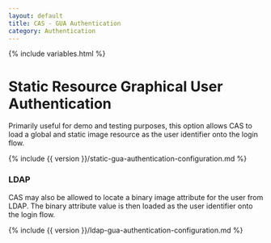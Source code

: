 ```yaml
---
layout: default
title: CAS - GUA Authentication
category: Authentication
---
```

{% include variables.html %}


# Static Resource Graphical User Authentication

Primarily useful for demo and testing purposes, this option allows CAS to load a global and static image resource
as the user identifier onto the login flow.
       
{% include {{ version }}/static-gua-authentication-configuration.md %}

### LDAP

CAS may also be allowed to locate a binary image attribute for the user from LDAP. The binary attribute value is then loaded
as the user identifier onto the login flow.

{% include {{ version }}/ldap-gua-authentication-configuration.md %}
